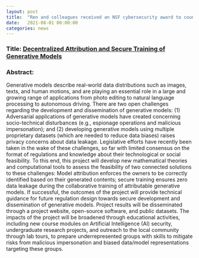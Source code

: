 ```yaml
---
layout: post
title:  "Ren and colleagues received an NSF cybersecurity award to counter DeepFake"
date:   2021-08-01 00:00:00
categories: news
---
```


### Title: [Decentralized Attribution and Secure Training of Generative Models](https://www.nsf.gov/awardsearch/showAward?AWD_ID=2101052&HistoricalAwards=false)


### Abstract:
Generative models describe real-world data distributions such as images, texts, and human motions, and are playing an essential role in a large and growing range of applications from photo editing to natural language processing to autonomous driving. There are two open challenges regarding the development and dissemination of generative models: (1) Adversarial applications of generative models have created concerning socio-technical disturbances (e.g., espionage operations and malicious impersonation); and (2) developing generative models using multiple proprietary datasets (which are needed to reduce data biases) raises privacy concerns about data leakage. Legislative efforts have recently been taken in the wake of these challenges, so far with limited consensus on the format of regulations and knowledge about their technological or social feasibility. To this end, this project will develop new mathematical theories and computational tools to assess the feasibility of two connected solutions to these challenges: Model attribution enforces the owners to be correctly identified based on their generated contents; secure training ensures zero data leakage during the collaborative training of attributable generative models. If successful, the outcomes of the project will provide technical guidance for future regulation design towards secure development and dissemination of generative models. Project results will be disseminated through a project website, open-source software, and public datasets. The impacts of the project will be broadened through educational activities, including new course modules on Artificial Intelligence (AI) security, undergraduate research projects, and outreach to the local community through lab tours, to prepare underrepresented groups with skills to mitigate risks from malicious impersonation and biased data/model representations targeting these groups.
